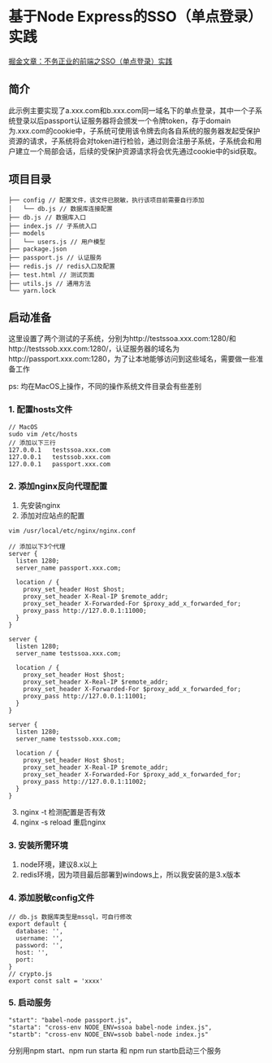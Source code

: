 基于Node Express的SSO（单点登录）实践
=====

[掘金文章：不务正业的前端之SSO（单点登录）实践](https://juejin.im/post/5b51f39b5188251a9f24a264)

## 简介
此示例主要实现了a.xxx.com和b.xxx.com同一域名下的单点登录，其中一个子系统登录以后passport认证服务器将会颁发一个令牌token，存于domain为.xxx.com的cookie中，子系统可使用该令牌去向各自系统的服务器发起受保护资源的请求，子系统将会对token进行检验，通过则会注册子系统，子系统会和用户建立一个局部会话，后续的受保护资源请求将会优先通过cookie中的sid获取。

## 项目目录
```
├── config // 配置文件，该文件已脱敏，执行该项目前需要自行添加
│   └── db.js // 数据库连接配置
├── db.js // 数据库入口
├── index.js // 子系统入口
├── models
│   └── users.js // 用户模型
├── package.json 
├── passport.js // 认证服务
├── redis.js // redis入口及配置
├── test.html // 测试页面
├── utils.js // 通用方法
└── yarn.lock
```

## 启动准备
这里设置了两个测试的子系统，分别为http://testssoa.xxx.com:1280/和http://testssob.xxx.com:1280/，认证服务器的域名为http://passport.xxx.com:1280，为了让本地能够访问到这些域名，需要做一些准备工作

ps: 均在MacOS上操作，不同的操作系统文件目录会有些差别 
### 1. 配置hosts文件
```
// MacOS
sudo vim /etc/hosts
// 添加以下三行
127.0.0.1   testssoa.xxx.com
127.0.0.1   testssob.xxx.com
127.0.0.1   passport.xxx.com
```

### 2. 添加nginx反向代理配置
1. 先安装nginx
2. 添加对应站点的配置
```
vim /usr/local/etc/nginx/nginx.conf

// 添加以下3个代理
server {
  listen 1280;
  server_name passport.xxx.com;

  location / {
    proxy_set_header Host $host;
    proxy_set_header X-Real-IP $remote_addr;
    proxy_set_header X-Forwarded-For $proxy_add_x_forwarded_for;
    proxy_pass http://127.0.0.1:11000;
  }
}

server {
  listen 1280;
  server_name testssoa.xxx.com;

  location / {
    proxy_set_header Host $host;
    proxy_set_header X-Real-IP $remote_addr;
    proxy_set_header X-Forwarded-For $proxy_add_x_forwarded_for;
    proxy_pass http://127.0.0.1:11001;
  }
}

server {
  listen 1280;
  server_name testssob.xxx.com;

  location / {
    proxy_set_header Host $host;
    proxy_set_header X-Real-IP $remote_addr;
    proxy_set_header X-Forwarded-For $proxy_add_x_forwarded_for;
    proxy_pass http://127.0.0.1:11002;
  }
}
```
3. nginx -t 检测配置是否有效
4. nginx -s reload 重启nginx

### 3. 安装所需环境
1. node环境，建议8.x以上
2. redis环境，因为项目最后部署到windows上，所以我安装的是3.x版本

### 4. 添加脱敏config文件
```
// db.js 数据库类型是mssql，可自行修改
export default {
  database: '',
  username: '',
  password: '',
  host: '',
  port: 
}
// crypto.js
export const salt = 'xxxx'
```

### 5. 启动服务
```
"start": "babel-node passport.js",
"starta": "cross-env NODE_ENV=ssoa babel-node index.js",
"startb": "cross-env NODE_ENV=ssob babel-node index.js"
```
分别用npm start、npm run starta 和 npm run startb启动三个服务

